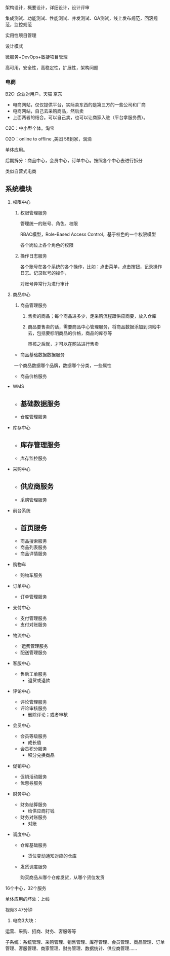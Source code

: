 

架构设计，概要设计，详细设计，设计评审

集成测试、功能测试、性能测试、并发测试、QA测试，线上发布规范，回滚规范，监控规范

实用性项目管理

设计模式

微服务+DevOps+敏捷项目管理

高可用，安全性，高稳定性，扩展性，架构问题



### 电商

B2C:	企业对用户。天猫 京东

- 电商网站，仅仅提供平台，实际卖东西的是第三方的一些公司和厂商
- 电商网站，自己去采购商品，然后卖
- 上面两者的结合。可以自己卖，也可以让商家入驻（平台拿服务费）。



C2C：中小型个体。淘宝



O2O：online to offline ,美团 58到家，滴滴

单体应用。

后期拆分：商品中心，会员中心，订单中心。按照各个中心去进行拆分

类似自营式电商

## 系统模块

1. 权限中心

   1. 权限管理服务

      管理统一的账号、角色、权限

      RBAC模型，Role-Based Access Control，基于校色的一个权限模型

      各个岗位上各个角色的权限

   2. 操作日志服务

      各个账号在各个系统的各个操作，比如：点击菜单，点击按钮，记录操作日志。记录账号的操作，

      对账号异常行为进行审计

2. 商品中心

   1. 商品管理服务

      1. 售卖的商品；每个商品进多少，走采购流程跟供应商要，放入仓库

      2. 商品要售卖的话，需要商品中心管理服务，将商品数据添加到网站中去，包括要标明商品的价格，商品的库存等

         审核之后就，才可以在网站进行售卖

   -    商品基础数据数据服务

   ​			一个商品数据哪个品牌，数据哪个分类，一些属性

   - 商品价格服务

- WMS
  - 基础数据服务
    - 
  - 仓库管理服务
- 库存中心
  - 库存管理服务
    - 
  - 库存监控服务

- 采购中心
  - 供应商服务
    - 
  - 采购管理服务

- 前台系统
  - 首页服务
    - 
  - 商品搜索服务
  - 商品列表服务
  - 商品详情服务

- 购物车

  - 购物车服务

- 订单中心

  - 订单管理服务

- 支付中心

  - 支付管理服务
  - 支付对账服务

- 物流中心

  - ‘运费管理服务
  - 配送管理服务

- 客服中心

  - 售后工单服务
    - 退货或退款

- 评论中心

  - 评论管理服务
  - 评论审核服务
    - 删除评论；或者审核

- 会员中心

  - 会员等级服务
    - 成长值
  - 会员积分服务
    - 积分兑换商品

- 促销中心

  - 促销活动服务
  - 优惠券服务

- 财务中心

  - 财务结算服务
    - 给供应商打钱
  - 财务对账服务
    - 对账

- 调度中心

  - 仓库基础服务

    - 货位变动通知对应的仓库

  - 发货调度服务

    购买商品从哪个仓库发货，从哪个货位发货



16个中心，32个服务

单体应用的坏处：上线



视频3   47分钟



1. 电商3大块：

运营、采购、招商、财务、客服等等

子系统：系统管理、采购管理、销售管理、库存管理、会员管理、商品管理、订单管理、客服管理、商家管理、财务管理、数据统计、供应商管理......





